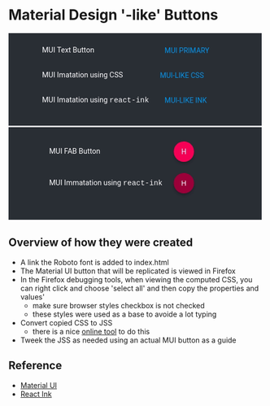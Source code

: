 # Material Design '-like' Buttons

<img src="https://github.com/klequis/mui-like-buttons-ex/blob/master/text-button.gif" />

<img src="https://github.com/klequis/mui-like-buttons-ex/blob/master/fab-button.gif" />

## Overview of how they were created
- A link the Roboto font is added to index.html
- The Material UI button that will be replicated is viewed in Firefox
- In the Firefox debugging tools, when viewing the computed CSS, you can right click and choose 'select all' and then copy the properties and values'
  - make sure browser styles checkbox is not checked
  - these styles were used as a base to avoide a lot typing
- Convert copied CSS to JSS
  - there is a nice [online tool](https://staxmanade.com/CssToReact/) to do this
- Tweek the JSS as needed using an actual MUI button as a guide

## Reference
- [Material UI](https://material-ui.com/)
- [React Ink](https://www.npmjs.com/package/react-ink)
